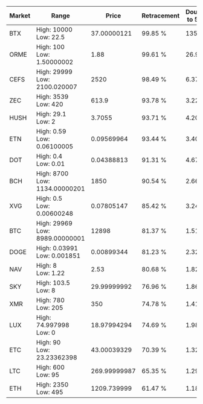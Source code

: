 | Market | Range | Price| Retracement | Doubles to 50% |
| --- | --- | --- | --- | --- |
| BTX | High: 10000<br />Low: 22.5 | 37.00000121 | 99.85 % | 135.44 |
| ORME | High: 100<br />Low: 1.50000002 | 1.88 | 99.61 % | 26.99 |
| CEFS | High: 29999<br />Low: 2100.020007 | 2520 | 98.49 % | 6.37 |
| ZEC | High: 3539<br />Low: 420 | 613.9 | 93.78 % | 3.22 |
| HUSH | High: 29.1<br />Low: 2 | 3.7055 | 93.71 % | 4.20 |
| ETN | High: 0.59<br />Low: 0.06100005 | 0.09569964 | 93.44 % | 3.40 |
| DOT | High: 0.4<br />Low: 0.01 | 0.04388813 | 91.31 % | 4.67 |
| BCH | High: 8700<br />Low: 1134.00000201 | 1850 | 90.54 % | 2.66 |
| XVG | High: 0.5<br />Low: 0.00600248 | 0.07805147 | 85.42 % | 3.24 |
| BTC | High: 29969<br />Low: 8989.00000001 | 12898 | 81.37 % | 1.51 |
| DOGE | High: 0.03991<br />Low: 0.001851 | 0.00899344 | 81.23 % | 2.32 |
| NAV | High: 8<br />Low: 1.22 | 2.53 | 80.68 % | 1.82 |
| SKY | High: 103.5<br />Low: 8 | 29.99999992 | 76.96 % | 1.86 |
| XMR | High: 780<br />Low: 205 | 350 | 74.78 % | 1.41 |
| LUX | High: 74.997998<br />Low: 0 | 18.97994294 | 74.69 % | 1.98 |
| ETC | High: 90<br />Low: 23.23362398 | 43.00039329 | 70.39 % | 1.32 |
| LTC | High: 600<br />Low: 95 | 269.99999987 | 65.35 % | 1.29 |
| ETH | High: 2350<br />Low: 495 | 1209.739999 | 61.47 % | 1.18 |
